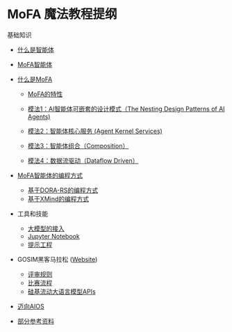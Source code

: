 # MoFA 魔法教程提纲

基础知识

- [什么是智能体](what_is_agent.md)

- [MoFA智能体](what_is_mofa_agent.md)

- [什么是MoFA](what_is_mofa.md)

  - [MoFA的特性](mofa_features.md)
  - [模法1：AI智能体可嵌套的设计模式（The Nesting Design Patterns of AI Agents)](mofa_feature_nesting_design_patterns.md)
    
  - [模法2：智能体核心服务 (Agent Kernel Services)](mofa_feature_kernel_services.md)
    
  - [模法3：智能体组合（Composition）](mofa_feature_agent_composition.md)
    
  - [模法4：数据流驱动（Dataflow Driven）](mofa_feature_data_flow.md)

- [MoFA智能体的编程方式](programming/mofa_programming_methods.md)

  - [基于DORA-RS的编程方式](programming/dora_programming.md)
  - [基于XMind的编程方式](programming/mofa_programming.md)

- 工具和技能

  - [大模型的接入](llm_interfacing.md) 
  - [Jupyter Notebook](jupyter_notebook.md) 
  - [提示工程](prompt_engineering.md) 

- GOSIM黑客马拉松 ([Website](https://gosim.gitcode.com/hackathon/))

  - [评审规则](https://gitcode.com/Gitcode-offical-team/GOSIM/wiki)
  - [比赛流程](gosim/competition-process.md)
  - [硅基流动大语言模型APIs](siliconflow_llms.md)

  

- [迈向AIOS](toward_aios.md)

  

- [部分参考资料](references.md)

  

